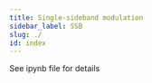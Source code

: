 ```yaml
---
title: Single-sideband modulation
sidebar_label: SSB
slug: ./
id: index
---
```


See ipynb file for details

